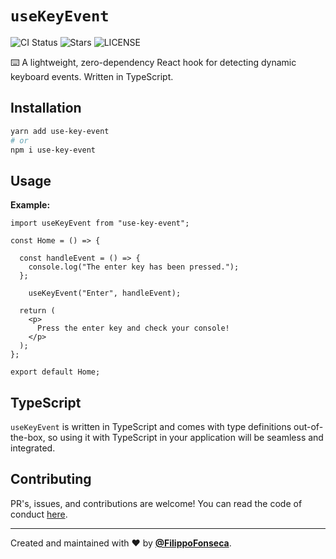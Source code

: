 # `useKeyEvent`

![CI Status](https://github.com/webmail/use-last-fm/workflows/CI/badge.svg)
![Stars](https://img.shields.io/github/stars/filippo-fonseca/use-key-event)
![LICENSE](https://img.shields.io/github/license/filippo-fonseca/use-key-event)

⌨️ A lightweight, zero-dependency React hook for detecting dynamic keyboard events. Written in TypeScript.

## Installation

```bash
yarn add use-key-event
# or
npm i use-key-event
```

## Usage

**Example:**

```tsx
import useKeyEvent from "use-key-event";

const Home = () => {

  const handleEvent = () => {
    console.log("The enter key has been pressed.");
  };
  
    useKeyEvent("Enter", handleEvent);

  return (
    <p>
      Press the enter key and check your console!
    </p>
  );
};

export default Home;
```

## TypeScript

`useKeyEvent` is written in TypeScript and comes with type definitions out-of-the-box, so using it with TypeScript in your application will be seamless and integrated.

## Contributing

PR's, issues, and contributions are welcome! You can read the code of conduct [here](https://github.com/filippo-fonseca/use-key-event/blob/main/CODE_OF_CONDUCT.md).

<hr /> 

Created and maintained with ❤️ by [**@FilippoFonseca**](https://www.twitter.com/FilippoFonseca).

